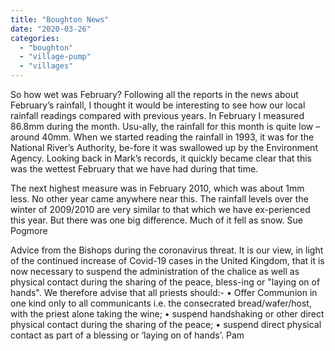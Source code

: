 ```yaml
---
title: "Boughton News"
date: "2020-03-26"
categories: 
  - "boughton"
  - "village-pump"
  - "villages"
---
```


So how wet was February? Following all the reports in the news about February’s rainfall, I thought it would be interesting to see how our local rainfall readings compared with previous years. In February I measured 86.8mm during the month. Usu-ally, the rainfall for this month is quite low – around 40mm. When we started reading the rainfall in 1993, it was for the National River’s Authority, be-fore it was swallowed up by the Environment Agency. Looking back in Mark’s records, it quickly became clear that this was the wettest February that we have had during that time.

The next highest measure was in February 2010, which was about 1mm less. No other year came anywhere near this. The rainfall levels over the winter of 2009/2010 are very similar to that which we have ex-perienced this year. But there was one big difference. Much of it fell as snow. Sue Pogmore

Advice from the Bishops during the coronavirus threat. It is our view, in light of the continued increase of Covid-19 cases in the United Kingdom, that it is now necessary to suspend the administration of the chalice as well as physical contact during the sharing of the peace, bless-ing or "laying on of hands". We therefore advise that all priests should:- • Offer Communion in one kind only to all communicants i.e. the consecrated bread/wafer/host, with the priest alone taking the wine; • suspend handshaking or other direct physical contact during the sharing of the peace; • suspend direct physical contact as part of a blessing or ‘laying on of hands’. Pam
